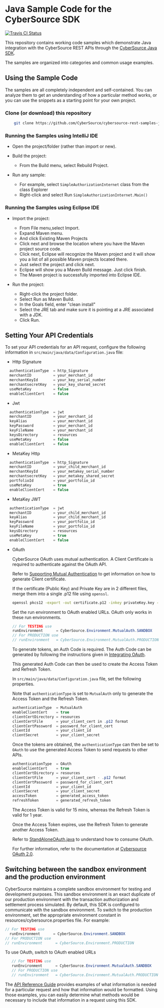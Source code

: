 # Java Sample Code for the CyberSource SDK

[![Travis CI Status](https://travis-ci.org/Cybersource/cybersource-rest-samples-java.svg?branch=master)](https://travis-ci.org/Cybersource/cybersource-rest-samples-java)

This repository contains working code samples which demonstrate Java integration with the CyberSource REST APIs through the [CyberSource Java SDK](https://github.com/CyberSource/cybersource-rest-client-java).

The samples are organized into categories and common usage examples.

## Using the Sample Code

The samples are all completely independent and self-contained. You can analyze them to get an understanding of how a particular method works, or you can use the snippets as a starting point for your own project.

### Clone (or download) this repository

```bash
    git clone https://github.com/CyberSource/cybersource-rest-samples-java
```

### Running the Samples using IntelliJ IDE

* Open the project/folder (rather than import or new).

* Build the project:
  * From the Build menu, select Rebuild Project.

* Run any sample:
  * For example, select `SimpleAuthorizationInternet` class from the class Explorer
  * Right-click and select Run `SimpleAuthorizationInternet.Main()`
  
### Running the Samples using Eclipse IDE

* Import the project:
  * From File menu,select Import.
  * Expand Maven menu.
  * And click Existing Maven Projects
  * Click next and browse the location where you have the Maven project source code.
  * Click next, Eclipse will recognize the Maven project and it will show you a list of all possible Maven projects located there.
  * Just select the project and click next.
  * Eclipse will show you a Maven Build message. Just click finish.
  * The Maven project is successfully imported into Eclipse IDE.

* Run the project:
  * Right-click the project folder.
  * Select Run as Maven Build.
  * In the Goals field, enter "clean install"
  * Select the JRE tab and make sure it is pointing at a JRE associated with a JDK.
  * Click Run.
  
## Setting Your API Credentials

To set your API credentials for an API request, configure the following information in `src/main/java/data/Configuration.java` file:
  
* Http Signature

```java
  authenticationType  = http_Signature
  merchantID          = your_merchant_id
  merchantKeyId       = your_key_serial_number
  merchantsecretKey   = your_key_shared_secret
  useMetaKey          = false
  enableClientCert    = false
```

* Jwt

```java
  authenticationType  = jwt
  merchantID          = your_merchant_id
  keyAlias            = your_merchant_id
  keyPassword         = your_merchant_id
  keyFileName         = your_merchant_id
  keysDirectory       = resources
  useMetaKey          = false
  enableClientCert    = false
```

* MetaKey Http

```java
  authenticationType  = http_Signature
  merchantID          = your_child_merchant_id
  merchantKeyId       = your_metakey_serial_number
  merchantsecretKey   = your_metakey_shared_secret
  portfolioId         = your_portfolio_id
  useMetaKey          = true
  enableClientCert    = false
```

* MetaKey JWT

```java
  authenticationType  = jwt
  merchantID          = your_child_merchant_id
  keyAlias            = your_child_merchant_id
  keyPassword         = your_portfolio_id
  keyFileName         = your_portfolio_id
  keysDirectory       = resources
  useMetaKey          = true
  enableClientCert    = false
```

* OAuth

  CyberSource OAuth uses mutual authentication. A Client Certificate is required to authenticate against the OAuth API. 

  Refer to [Supporting Mutual Authentication](https://developer.cybersource.com/api/developer-guides/OAuth/cybs_extend_intro/Supporting-Mutual-Authentication.html) to get information on how to generate Client certificate.

  If the certificate (Public Key) and Private Key are in 2 different files, merge them into a single .p12 file using `openssl`.

    ```bash
    openssl pkcs12 -export -out certificate.p12 -inkey privateKey.key -in certificate.crt
    ```

  Set the run environment to OAuth enabled URLs. OAuth only works in these run environments.

    ```java
    // For TESTING use
    runEnvironment      = CyberSource.Environment.MutualAuth.SANDBOX
    // For PRODUCTION use
    // runEnvironment   = CyberSource.Environment.MutualAuth.PRODUCTION
    ```

  To generate tokens, an Auth Code is required. The Auth Code can be generated by following the instructions given in [Integrating OAuth](https://developer.cybersource.com/api/developer-guides/OAuth/cybs_extend_intro/integrating_OAuth.html).

  This generated Auth Code can then be used to create the Access Token and Refresh Token.

  In `src/main/java/data/Configuration.java` file, set the following properties.
  
  Note that `authenticationType` is set to `MutualAuth` only to generate the Access Token and the Refresh Token.

    ```java
    authenticationType  = MutualAuth
    enableClientCert    = true
    clientCertDirectory = resources
    clientCertFile      = your_client_cert in .p12 format
    clientCertPassword  = password_for_client_cert
    clientId            = your_client_id
    clientSecret        = your_client_secret
    ```

  Once the tokens are obtained, the `authenticationType` can then be set to `OAuth` to use the generated Access Token to send requests to other APIs.

    ```java
    authenticationType  = OAuth
    enableClientCert    = true
    clientCertDirectory = resources
    clientCertFile      = your_client_cert - .p12 format
    clientCertPassword  = password_for_client_cert
    clientId            = your_client_id
    clientSecret        = your_client_secret
    accessToken         = generated_access_token
    refreshToken        = generated_refresh_token
    ```

  The Access Token is valid for 15 mins, whereas the Refresh Token is valid for 1 year.

  Once the Access Token expires, use the Refresh Token to generate another Access Token.

  Refer to [StandAloneOAuth.java](https://github.com/CyberSource/cybersource-rest-samples-java/blob/master/src/main/java/samples/authentication/AuthSampleCode/StandaloneOAuth.java) to understand how to consume OAuth.

  For further information, refer to the documentation at [Cybersource OAuth 2.0](https://developer.cybersource.com/api/developer-guides/OAuth/cybs_extend_intro.html).

## Switching between the sandbox environment and the production environment

CyberSource maintains a complete sandbox environment for testing and development purposes. This sandbox environment is an exact duplicate of our production environment with the transaction authorization and settlement process simulated. By default, this SDK is configured to communicate with the sandbox environment. To switch to the production environment, set the appropriate environment constant in resources/cybersource.properties file.  For example:

```java
// For TESTING use
  runEnvironment      = CyberSource.Environment.SANDBOX
// For PRODUCTION use
// runEnvironment      = CyberSource.Environment.PRODUCTION
```

To use OAuth, switch to OAuth enabled URLs

```java
   // For TESTING use
   runEnvironment      = CyberSource.Environment.MutualAuth.SANDBOX
   // For PRODUCTION use
   // runEnvironment   = CyberSource.Environment.MutualAuth.PRODUCTION
```

The [API Reference Guide](https://developer.cybersource.com/api/reference/api-reference.html) provides examples of what information is needed for a particular request and how that information would be formatted. Using those examples, you can easily determine what methods would be necessary to include that information in a request
using this SDK.

